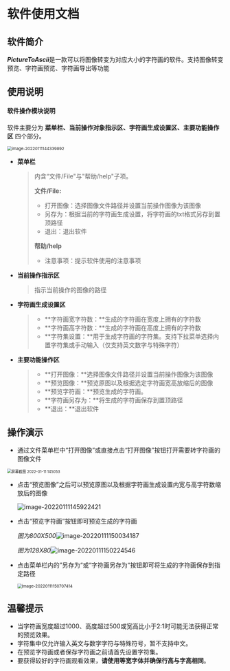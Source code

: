 # 软件使用文档

## 软件简介

***PictureToAscii***是一款可以将图像转变为对应大小的字符画的软件。支持图像转变预览、字符画预览、字符画导出等功能

## 使用说明

#### 软件操作模块说明

软件主要分为 **菜单栏、当前操作对象指示区、字符画生成设置区、主要功能操作区** 四个部分。

<img src="https://s2.loli.net/2022/01/11/BWxfydiLAnQa4Uw.png" alt="image-20220111144339892" style="zoom:67%;" />

- **菜单栏**

  > 内含“文件/File"与"帮助/help"子项。
  >
  > **文件/File:** 
  >
  > - 打开图像：选择图像文件路径并设置当前操作图像为该图像
  > - 另存为：根据当前的字符画生成设置，将字符画的txt格式另存到置顶路径
  > - 退出：退出软件
  >
  > **帮助/help**
  >
  > - 注意事项：提示软件使用的注意事项

- **当前操作指示区**

  > 指示当前操作的图像的路径

- **字符画生成设置区**

  > - **字符画宽字符数：**生成的字符画在宽度上拥有的字符数
  > - **字符画高字符数：**生成的字符画在高度上拥有的字符数
  > - **字符集设置：**用于生成字符画的字符集。支持下拉菜单选择内置字符集或手动输入（仅支持英文数字与特殊字符）
  
- **主要功能操作区**

  > - **打开图像：**选择图像文件路径并设置当前操作图像为该图像
  > - **预览图像：**预览原图以及根据选定字符画宽高放缩后的图像
  > - **预览字符画：**预览生成的字符画。
  > - **字符画另存为：**将生成的字符画保存到置顶路径
  > - **退出：**退出软件

## 操作演示

- 通过文件菜单栏中“打开图像”或直接点击“打开图像”按钮打开需要转字符画的图像文件

<img src="https://s2.loli.net/2022/01/11/oeRzACIPXfqp2Hr.png" alt="屏幕截图 2022-01-11 145053" style="zoom:61%;" />

- 点击“预览图像”之后可以预览原图以及根据字符画生成设置内宽与高字符数缩放后的图像

  ![image-20220111145922421](https://s2.loli.net/2022/01/11/pTDQ1vjG7cIBFhw.png)

- 点击“预览字符画”按钮即可预览生成的字符画

  *图为800X500*![image-20220111150034187](https://s2.loli.net/2022/01/11/fBg1FhAQukmjHdR.png)

  *图为128X80*![image-20220111150224546](https://s2.loli.net/2022/01/11/Lc5IBbwdskUCTgf.png)

- 点击菜单栏内的”另存为“或“字符画另存为“按钮即可将生成的字符画保存到指定路径

  <img src="https://s2.loli.net/2022/01/11/xBf2K9GbOIet8LA.png" alt="image-20220111150707414" style="zoom:67%;" />

## 温馨提示

- 当字符画宽度超过1000、高度超过500或宽高比小于2:1时可能无法获得正常的预览效果。
- 字符集中仅允许输入英文与数字字符与特殊符号，暂不支持中文。
- 在预览字符画或者保存字符画之前请首先设置字符集。
- 要获得较好的字符画观看效果，**请使用等宽字体并确保行高与字高相同**。

